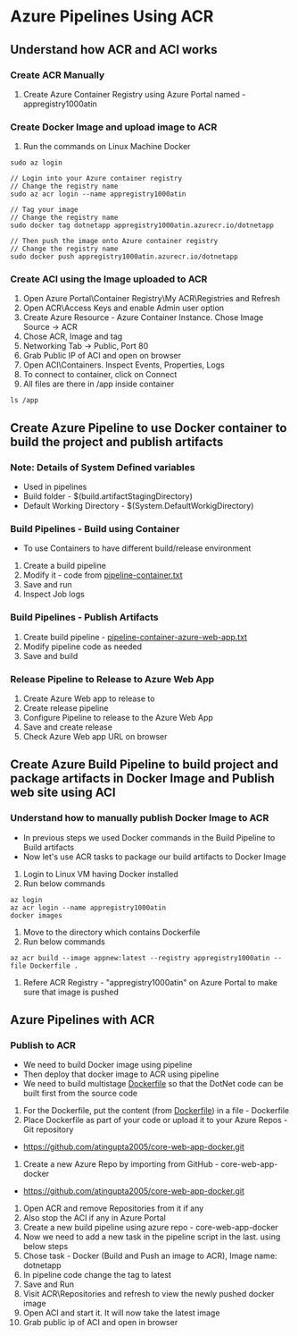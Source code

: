 # Azure Pipelines Using ACR

## Understand how ACR and ACI works
### Create  ACR Manually
1. Create Azure Container Registry using Azure Portal named - appregistry1000atin

### Create Docker Image and upload image to ACR
1. Run the commands on Linux Machine Docker
```
sudo az login

// Login into your Azure container registry
// Change the registry name
sudo az acr login --name appregistry1000atin

// Tag your image
// Change the registry name
sudo docker tag dotnetapp appregistry1000atin.azurecr.io/dotnetapp

// Then push the image onto Azure container registry
// Change the registry name
sudo docker push appregistry1000atin.azurecr.io/dotnetapp
```

### Create ACI using the Image uploaded to ACR
1. Open Azure Portal\Container Registry\My ACR\Registries and Refresh
1. Open ACR\Access Keys and enable Admin user option
1. Create Azure Resource - Azure Container Instance. Chose Image Source -> ACR
1. Chose ACR, Image and tag
1. Networking Tab -> Public, Port 80
1. Grab Public IP of ACI and open on browser
1. Open ACI\Containers. Inspect Events, Properties, Logs
1. To connect to container, click on Connect
1. All files are there in /app inside container
```
ls /app
```

## Create Azure Pipeline to use Docker container to build the project and publish artifacts

### Note: Details of System Defined variables
- Used in pipelines
- Build folder - $(build.artifactStagingDirectory)
- Default Working Directory - $(System.DefaultWorkigDirectory)

### Build Pipelines - Build using Container
- To use Containers to have different build/release environment

1. Create a build pipeline
1. Modify it - code from [pipeline-container.txt](pipeline-container.txt)
1. Save and run
1. Inspect Job logs


### Build Pipelines - Publish Artifacts
1. Create build pipeline - [pipeline-container-azure-web-app.txt](pipeline-container-azure-web-app.txt)
1. Modify pipeline code as needed
1. Save and build

### Release Pipeline to Release to Azure Web App
1. Create Azure Web app to release to
1. Create release pipeline
1. Configure Pipeline to release to the Azure Web App
1. Save and create release
1. Check Azure Web app URL on browser

## Create Azure Build Pipeline to build project and package artifacts in Docker Image and Publish web site using ACI
### Understand how to manually publish Docker Image to ACR
- In previous steps we used Docker commands in the Build Pipeline to Build artifacts
- Now let's use ACR tasks to package our build artifacts to Docker Image
1. Login to Linux VM having Docker installed
2. Run below commands
```
az login
az acr login --name appregistry1000atin
docker images
```

1. Move to the directory which contains Dockerfile
1. Run below commands
```
az acr build --image appnew:latest --registry appregistry1000atin --file Dockerfile .
```

1. Refere ACR Registry - "appregistry1000atin" on Azure Portal to make sure that image is pushed

## Azure Pipelines with ACR
### Publish to ACR
- We need to build Docker image using pipeline
- Then deploy that docker image to ACR using pipeline
- We need to build multistage [Dockerfile](Dockerfile) so that the DotNet code can be built first from the source code

1. For the Dockerfile, put the content (from [Dockerfile](Dockerfile)) in a file - Dockerfile
1. Place Dockerfile as part of your code or upload it to your Azure Repos - Git repository
  - https://github.com/atingupta2005/core-web-app-docker.git
1. Create a new Azure Repo by importing from GitHub - core-web-app-docker
  - https://github.com/atingupta2005/core-web-app-docker.git
1. Open ACR and remove Repositories from it if any
1. Also stop the ACI if any in Azure Portal
1. Create a new build pipeline using azure repo - core-web-app-docker
1. Now we need to add a new task in the pipeline script in the last. using below steps
  1. Chose task - Docker (Build and Push an image to ACR), Image name: dotnetapp
  1. In pipeline code change the tag to latest
1. Save and Run
1. Visit ACR\Repositories and refresh to view the newly pushed docker image
1. Open ACI and start it. It will now take the latest image
1. Grab public ip of ACI and open in browser
